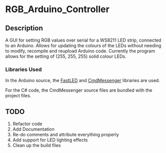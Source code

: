 # RGB_Arduino_Controller

## Description

A GUI for setting RGB values over serial for a WS8211 LED strip, connected to an Arduino. Allows for updating the colours of the LEDs without needing to modify, recompile and reupload Arduino code. Currently the program allows for the setting of (255, 255, 255) solid colour LEDs.

### Libraries Used

In the Arduino source, the [FastLED](http://fastled.io/) and [CmdMessenger](https://github.com/thijse/Arduino-CmdMessenger) libraries are used.

For the C# code, the CmdMessenger source files are bundled with the project files.

## TODO

1. Refactor code
2. Add Documentation
3. Re-do comments and attribute everything properly
4. Add support for LED lighting effects
5. Clean up the build files
